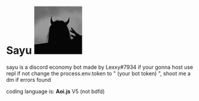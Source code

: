 # Sayu ![](https://github.com/Snipedprox/images/blob/085d746d189539575de3f1873d786f842d5f9200/1acb0c562083718e0ceb194480cafa9b.jpg)
sayu is a discord economy bot made by 
Lexxy#7934
if your gonna host use repl if not change the process.env.token to " (your bot token) ",
shoot me a dm if errors found

coding language is: **Aoi.js** V5 (not bdfd)

